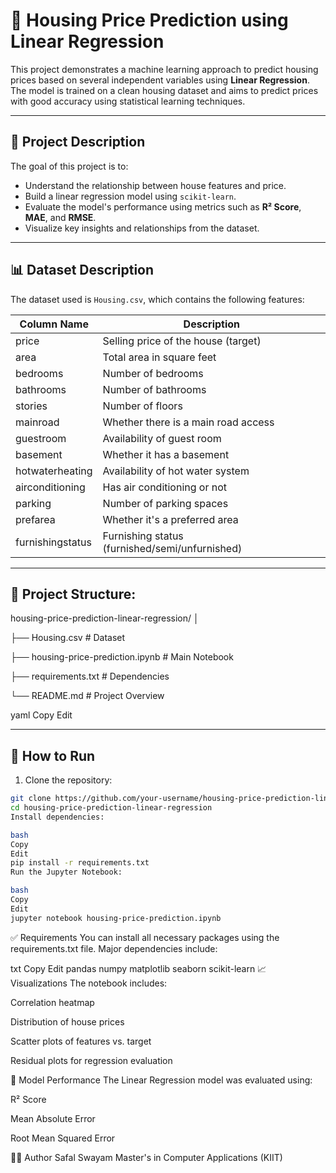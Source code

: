# 🏡 Housing Price Prediction using Linear Regression

This project demonstrates a machine learning approach to predict housing prices based on several independent variables using **Linear Regression**. The model is trained on a clean housing dataset and aims to predict prices with good accuracy using statistical learning techniques.

---

## 📌 Project Description

The goal of this project is to:
- Understand the relationship between house features and price.
- Build a linear regression model using `scikit-learn`.
- Evaluate the model's performance using metrics such as **R² Score**, **MAE**, and **RMSE**.
- Visualize key insights and relationships from the dataset.

---

## 📊 Dataset Description

The dataset used is `Housing.csv`, which contains the following features:

| Column Name | Description                         |
|-------------|-------------------------------------|
| price       | Selling price of the house (target) |
| area        | Total area in square feet           |
| bedrooms    | Number of bedrooms                  |
| bathrooms   | Number of bathrooms                 |
| stories     | Number of floors                    |
| mainroad    | Whether there is a main road access |
| guestroom   | Availability of guest room          |
| basement    | Whether it has a basement           |
| hotwaterheating | Availability of hot water system |
| airconditioning | Has air conditioning or not      |
| parking     | Number of parking spaces            |
| prefarea    | Whether it's a preferred area       |
| furnishingstatus | Furnishing status (furnished/semi/unfurnished) |

---

## 🧾 Project Structure:

housing-price-prediction-linear-regression/
│

├── Housing.csv # Dataset

├── housing-price-prediction.ipynb # Main Notebook

├── requirements.txt # Dependencies

└── README.md # Project Overview

yaml
Copy
Edit

---

## 🚀 How to Run

1. Clone the repository:
```bash
git clone https://github.com/your-username/housing-price-prediction-linear-regression.git
cd housing-price-prediction-linear-regression
Install dependencies:

bash
Copy
Edit
pip install -r requirements.txt
Run the Jupyter Notebook:

bash
Copy
Edit
jupyter notebook housing-price-prediction.ipynb
```
✅ Requirements
You can install all necessary packages using the requirements.txt file. Major dependencies include:

txt
Copy
Edit
pandas
numpy
matplotlib
seaborn
scikit-learn
📈 Visualizations
The notebook includes:

Correlation heatmap

Distribution of house prices

Scatter plots of features vs. target

Residual plots for regression evaluation

🧠 Model Performance
The Linear Regression model was evaluated using:

R² Score

Mean Absolute Error

Root Mean Squared Error

🙋‍♂️ Author
Safal Swayam
Master's in Computer Applications (KIIT)

